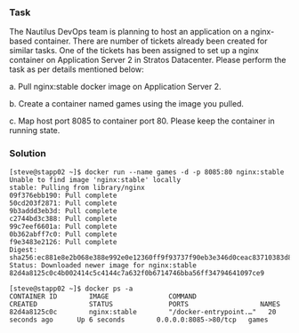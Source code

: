 ### Task
The Nautilus DevOps team is planning to host an application on a nginx-based container. There are number of tickets already been created for similar tasks. One of the tickets has been assigned to set up a nginx container on Application Server 2 in Stratos Datacenter. Please perform the task as per details mentioned below:

a. Pull nginx:stable docker image on Application Server 2.

b. Create a container named games using the image you pulled.

c. Map host port 8085 to container port 80. Please keep the container in running state.

### Solution
```
[steve@stapp02 ~]$ docker run --name games -d -p 8085:80 nginx:stable
Unable to find image 'nginx:stable' locally
stable: Pulling from library/nginx
09f376ebb190: Pull complete 
50cd203f2871: Pull complete 
9b3addd3eb3d: Pull complete 
c2744bd3c388: Pull complete 
99c7eef6601a: Pull complete 
0b362abff7c0: Pull complete 
f9e3483e2126: Pull complete 
Digest: sha256:ec881e8e2b068e388e992e0e12360ff9f93737f90eb3e346d0ceac83710383d8
Status: Downloaded newer image for nginx:stable
82d4a8125c0c4b002414c5c4144c7a632f0b6714746bba56ff34794641097ce9

[steve@stapp02 ~]$ docker ps -a
CONTAINER ID        IMAGE               COMMAND                  CREATED             STATUS              PORTS                  NAMES
82d4a8125c0c        nginx:stable        "/docker-entrypoint.…"   20 seconds ago      Up 6 seconds        0.0.0.0:8085->80/tcp   games
```
